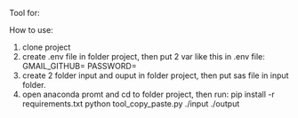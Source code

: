 Tool for:

How to use:
1. clone project
2. create .env file in folder project, then put 2 var like this in .env file:
   GMAIL_GITHUB=
   PASSWORD=
3. create 2 folder input and ouput in folder project, then put sas file in input folder.
4. open anaconda promt and cd to folder project, then run:
    pip install -r requirements.txt
    python tool_copy_paste.py ./input ./output
    
